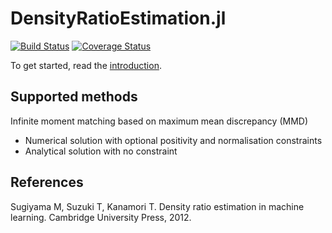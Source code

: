 # DensityRatioEstimation.jl

[![Build Status](https://travis-ci.com/xukai92/DensityRatioEstimation.jl.svg?branch=master)](https://travis-ci.com/xukai92/DensityRatioEstimation.jl) [![Coverage Status](https://coveralls.io/repos/github/xukai92/DensityRatioEstimation.jl/badge.svg?branch=master)](https://coveralls.io/github/xukai92/DensityRatioEstimation.jl?branch=master)

To get started, read the [introduction](https://htmlpreview.github.io/?https://github.com/xukai92/DensityRatioEstimation.jl/blob/master/docs/intro.html).

## Supported methods

Infinite moment matching based on maximum mean discrepancy (MMD)
- Numerical solution with optional positivity and normalisation constraints
- Analytical solution with no constraint

## References

Sugiyama M, Suzuki T, Kanamori T. Density ratio estimation in machine learning. Cambridge University Press, 2012.
